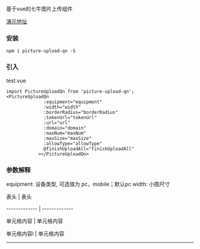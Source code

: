 基于vue的七牛图片上传组件

[演示地址](https://heikaimu.github.io/picture-preview-example/code/dist/index.html#/)

### 安装
```
npm i picture-upload-qn -S
```

### 引入
test.vue
```
import PictureUploadQn from 'picture-upload-qn';
<PictureUploadQn
              :equipment="equipment"
              :width="width"
              :borderRadius="borderRadius"
              :tokenUrl="tokenUrl"
              :url="url"
              :domain="domain"
              :maxNum="maxNum"
              :maxSize="maxSize"
              :allowType="allowType"
              @finishUploadAll="finishUploadAll"
            ></PictureUploadQn>
```

### 参数解释
equipment: 设备类型, 可选值为 pc，mobile；默认pc
width:     小图尺寸

表头 | 表头  

------------- | ------------- 

单元格内容 | 单元格内容 

单元格内容l | 单元格内容

----------
